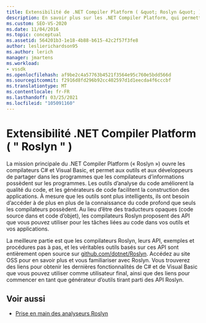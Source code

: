 ```yaml
---
title: Extensibilité de .NET Compiler Platform ( &quot; Roslyn &quot; ) | Microsoft Docs
description: En savoir plus sur les .NET Compiler Platform, qui permettent aux outils et aux développeurs de partager dans les riches informations que les compilateurs ont sur les programmes.
ms.custom: SEO-VS-2020
ms.date: 11/04/2016
ms.topic: conceptual
ms.assetid: 564201b3-1e18-4b88-b615-42c2f57f3fe8
author: leslierichardson95
ms.author: lerich
manager: jmartens
ms.workload:
- vssdk
ms.openlocfilehash: af9be2c4a57763b4521f3564e95c760e5bdd566d
ms.sourcegitcommit: f2916d8fd296b92cc402597d1d1eecda4f6cccbf
ms.translationtype: MT
ms.contentlocale: fr-FR
ms.lasthandoff: 03/25/2021
ms.locfileid: "105091160"
---
```

# <a name="net-compiler-platform-quotroslynquot-extensibility"></a>Extensibilité .NET Compiler Platform ( &quot; Roslyn &quot; )
La mission principale du .NET Compiler Platform (« Roslyn ») ouvre les compilateurs C# et Visual Basic, et permet aux outils et aux développeurs de partager dans les programmes que les compilateurs d’informations possèdent sur les programmes. Les outils d’analyse du code améliorent la qualité du code, et les générateurs de code facilitent la construction des applications. À mesure que les outils sont plus intelligents, ils ont besoin d’accéder à de plus en plus de la connaissance du code profond que seuls les compilateurs possèdent. Au lieu d’être des traducteurs opaques (code source dans et code d’objet), les compilateurs Roslyn proposent des API que vous pouvez utiliser pour les tâches liées au code dans vos outils et vos applications.

 La meilleure partie est que les compilateurs Roslyn, leurs API, exemples et procédures pas à pas, et les véritables outils basés sur ces API sont entièrement open source sur [github.com/dotnet/Roslyn](https://github.com/dotnet/Roslyn). Accédez au site OSS pour en savoir plus et vous familiariser avec Roslyn. Vous trouverez des liens pour obtenir les dernières fonctionnalités de C# et de Visual Basic que vous pouvez utiliser comme utilisateur final, ainsi que des liens pour commencer en tant que générateur d’outils tirant parti des API Roslyn.

## <a name="see-also"></a>Voir aussi
- [Prise en main des analyseurs Roslyn](../extensibility/getting-started-with-roslyn-analyzers.md)
